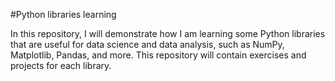 #Python libraries learning

In this repository, I will demonstrate how I am learning some Python libraries that are useful for data science and data analysis, such as NumPy, Matplotlib, Pandas, and more. This repository will contain exercises and projects for each library.
